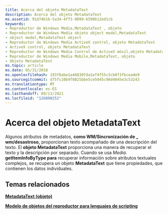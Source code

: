 ```yaml
---
title: Acerca del objeto MetadataText
description: Acerca del objeto MetadataText
ms.assetid: 91d74b16-5a34-4ff3-9099-6590b12ed1cb
keywords:
- Reproductor de Windows Media,MetadataText , objeto
- Reproductor de Windows Media objeto object model,MetadataText
- object model,MetadataText object
- Reproductor de Windows Media ActiveX control, objeto MetadataText
- ActiveX control, objeto MetadataText
- Reproductor de Windows Media Control de ActiveX móvil,objeto MetadataText
- Reproductor de Windows Media Mobile,MetadataText, objeto
- Objeto MetadataText
ms.topic: article
ms.date: 05/31/2018
ms.openlocfilehash: 193f8abe1a46830fda1ef4f55c3cb0f3fbceade9
ms.sourcegitcommit: d75fc10b9f0825bbe5ce5045c90d4045e3c53243
ms.translationtype: MT
ms.contentlocale: es-ES
ms.lasthandoff: 09/13/2021
ms.locfileid: "126890252"
---
```

# <a name="about-the-metadatatext-object"></a>Acerca del objeto MetadataText

Algunos atributos de metadatos, **como WM/Sincronización de \_ wm/desastroso,** proporcionan texto acompañado de una descripción del texto. El **objeto MetadataText** proporciona una manera de recuperar el texto y la descripción por separado. Cuando se usa *Media*. **getItemInfoByType para** recuperar información sobre atributos textuales complejos, se recupera un objeto **MetadataText** que tiene propiedades, que contienen los datos individuales.

## <a name="related-topics"></a>Temas relacionados

<dl> <dt>

[**MetadataText (objeto)**](metadatatext-object.md)
</dt> <dt>

[**Modelo de objetos del reproductor para lenguajes de scripting**](player-object-model-for-scripting-languages.md)
</dt> </dl>

 

 




